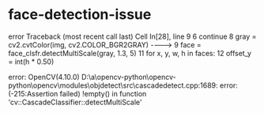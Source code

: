 # face-detection-issue


error                                     Traceback (most recent call last)
Cell In[28], line 9
      6     continue
      8 gray = cv2.cvtColor(img, cv2.COLOR_BGR2GRAY)
----> 9 face = face_clsfr.detectMultiScale(gray, 1.3, 5)
     11 for x, y, w, h in faces:
     12     offset_y = int(h * 0.50) 

error: OpenCV(4.10.0) D:\a\opencv-python\opencv-python\opencv\modules\objdetect\src\cascadedetect.cpp:1689: error: (-215:Assertion failed) !empty() in function 'cv::CascadeClassifier::detectMultiScale'
